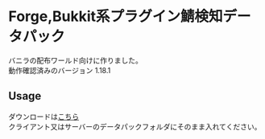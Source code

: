 # Forge,Bukkit系プラグイン鯖検知データパック
バニラの配布ワールド向けに作りました。  
動作確認済みのバージョン 1.18.1
## Usage
ダウンロードは[こちら](https://github.com/0kq-github/not_vanilla_detector/releases/latest)  
クライアント又はサーバーのデータパックフォルダにそのまま入れてください。    
